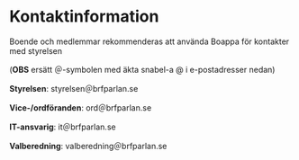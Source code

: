 # Kontaktinformation

Boende och medlemmar rekommenderas att använda Boappa för kontakter med styrelsen

(**OBS** ersätt &#65312;-symbolen med äkta snabel-a @ i e-postadresser nedan)

**Styrelsen**: styrelsen&#65312;brfparlan.se

**Vice-/ordföranden**: ord&#65312;brfparlan.se

**IT-ansvarig**: it&#65312;brfparlan.se

**Valberedning**: valberedning&#65312;brfparlan.se
